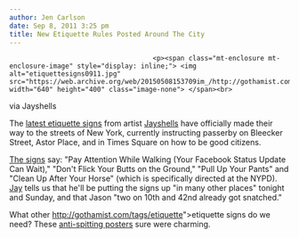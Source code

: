 ```yaml
---
author: Jen Carlson
date: Sep 8, 2011 3:25 pm
title: New Etiquette Rules Posted Around The City
---
```


	
										<p><span class="mt-enclosure mt-enclosure-image" style="display: inline;"> <img alt="etiquettesigns0911.jpg" src="https://web.archive.org/web/20150508153709im_/http://gothamist.com/attachments/arts_jen/etiquettesigns0911.jpg" width="640" height="400" class="image-none"> </span><br>
<span class="photo_caption">via Jayshells</span></p>

<p>The <a href="https://web.archive.org/web/20150508153709/http://gothamist.com/2011/08/25/texting_zombies_youre_on_watch.php">latest etiquette signs</a> from artist <a href="https://web.archive.org/web/20150508153709/http://www.gothamist.com/tags/jayshells">Jayshells</a> have officially made their way to the streets of New York, currently instructing passerby on Bleecker Street, Astor Place, and in Times Square on how to be good citizens. </p>

<p><a href="https://web.archive.org/web/20150508153709/http://vanishingnewyork.blogspot.com/2011/09/jay-shells-bombs.html">The signs</a> say: &quot;Pay Attention While Walking (Your Facebook Status Update Can Wait),&quot; &quot;Don&apos;t Flick Your Butts on the Ground,&quot; &quot;Pull Up Your Pants&quot; and &quot;Clean Up After Your Horse&quot; (which is specifically directed at the NYPD). <a href="https://web.archive.org/web/20150508153709/http://www.jayshells.com/">Jay</a> tells us that he&apos;ll be putting the signs up &quot;in many other places&quot; tonight and Sunday, and that Jason &quot;two on 10th and 42nd already got snatched.&quot;</p>

<p>What other <a href="https://web.archive.org/web/20150508153709/http://gothamist.com/2011/05/10/its_national_etiquette_week_be_nice.php">http://gothamist.com/tags/etiquette</a>&quot;&gt;etiquette signs do we need? These <a href="https://web.archive.org/web/20150508153709/http://gothamist.com/2011/05/17/lets_bring_back_these_anti-spitting.php">anti-spitting posters</a> sure were charming.</p>					
										
									
				